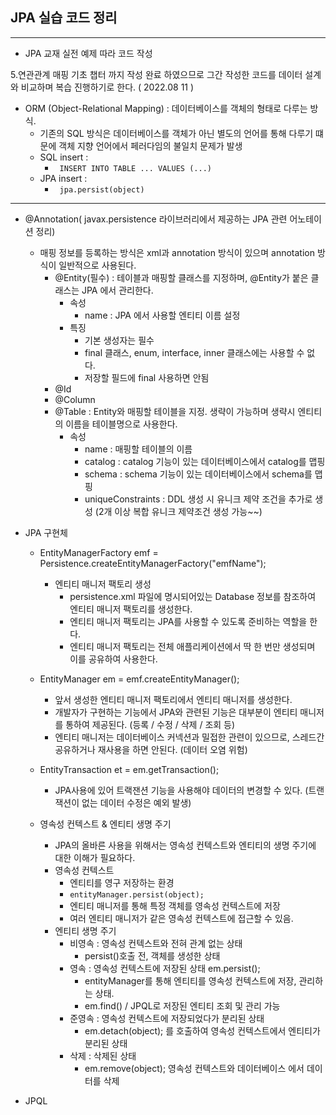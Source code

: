 ## JPA 실습 코드 정리

---

- JPA 교재 실전 예제 따라 코드 작성

5.연관관계 매핑 기초 챕터 까지 작성 완료 하였으므로 그간 작성한 
코드를 데이터 설계 와 비교하며 복습 진행하기로 한다. ( 2022.08 11 )

- ORM (Object-Relational Mapping) : 데이터베이스를 객체의 형태로 다루는 방식.
  - 기존의 SQL 방식은 데이터베이스를 객체가 아닌 별도의 언어를 통해 다루기 떄문에 객체 지향 언어에서 페러다임의 불일치 문제가 발생
  - SQL insert : 
    - ``` INSERT INTO TABLE ... VALUES (...)```
  - JPA insert : 
    - ``` jpa.persist(object)```
---
  
- @Annotation( javax.persistence 라이브러리에서 제공하는 JPA 관련 어노테이션 정리)
  - 매핑 정보를 등록하는 방식은 xml과 annotation 방식이 있으며 annotation 방식이 일반적으로 사용된다. 
      - @Entity(필수) : 테이블과 매핑할 클래스를 지정하며, @Entity가 붙은 클래스는 JPA 에서 관리한다.
        - 속성
          - name : JPA 에서 사용할 엔티티 이름 설정
        - 특징
          - 기본 생성자는 필수
          - final 클래스, enum, interface, inner 클래스에는 사용할 수 없다.
          - 저장할 필드에 final 사용하면 안됨
      - @Id
      - @Column
      - @Table : Entity와 매핑할 테이블을 지정. 생략이 가능하며 생략시 엔티티의 이름을 테이블명으로 사용한다.
        - 속성
          - name : 매핑할 테이블의 이름
          - catalog : catalog 기능이 있는 데이터베이스에서 catalog를 맵핑
          - schema : schema 기능이 있는 데이터베이스에서 schema를 맵핑
          - uniqueConstraints : DDL 생성 시 유니크 제약 조건을 추가로 생성 (2개 이상 복합 유니크 제약조건 생성 가능~~)
  

- JPA 구현체
  - EntityManagerFactory emf = Persistence.createEntityManagerFactory("emfName");
    - 엔티티 매니저 팩토리 생성
      - persistence.xml 파일에 명시되어있는 Database 정보를 참조하여 엔티티 매니저 팩토리를 생성한다.
      - 엔티티 매니저 팩토리는 JPA를 사용할 수 있도록 준비하는 역할을 한다.
      - 엔티티 매니저 팩토리는 전체 애플리케이션에서 딱 한 번만 생성되며 이를 공유하여 사용한다.
  - EntityManager em = emf.createEntityManager();
    - 앞서 생성한 엔티티 매니저 팩토리에서 엔티티 매니저를 생성한다. 
    - 개발자가 구현하는 기능에서 JPA와 관련된 기능은 대부분이 엔티티 매니저를 통하여 제공된다. (등록 / 수정 / 삭제 / 조회 등)
    - 엔티티 매니저는 데이터베이스 커넥션과 밀접한 관련이 있으므로, 스레드간 공유하거나 재사용을 하면 안된다. (데이터 오염 위험)
  - EntityTransaction et = em.getTransaction();
    - JPA사용에 있어 트랙잰션 기능을 사용해야 데이터의 변경할 수 있다. (트랜잭션이 없는 데이터 수정은 예외 발생)
  

  - 영속성 컨텍스트 & 엔티티 생명 주기
    - JPA의 올바른 사용을 위해서는 영속성 컨텍스트와 엔티티의 생명 주기에 대한 이해가 필요하다.
    - 영속성 컨텍스트
      - 엔티티를 영구 저장하는 환경
      - ```entityManager.persist(object);```
      - 엔티티 매니저를 통해 특정 객체를 영속성 컨텍스트에 저장
      - 여러 엔티티 매니저가 같은 영속성 컨텍스트에 접근할 수 있음.
    - 엔티티 생명 주기
      - 비영속 : 영속성 컨텍스트와 전혀 관계 없는 상태
        - persist()호출 전, 객체를 생성한 상태
      - 영속 : 영속성 컨텍스트에 저장된 상태 em.persist();
        - entityManager를 통해 엔티티를 영속성 컨텍스트에 저장, 관리하는 상태.
        - em.find() / JPQL로 저장된 엔티티 조회 및 관리 가능
      - 준영속 : 영속성 컨텍스트에 저장되었다가 분리된 상태
        - em.detach(object); 를 호출하여 영속성 컨텍스트에서 엔티티가 분리된 상태
      - 삭제 : 삭제된 상태
        - em.remove(object); 영속성 컨텍스트와 데이터베이스 에서 데이터를 삭제
  

- JPQL
